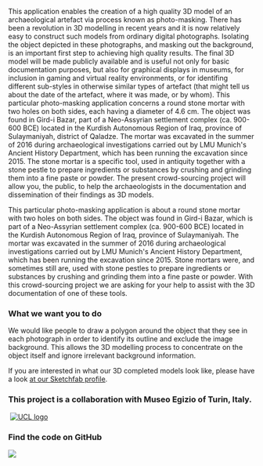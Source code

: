 This application enables the creation of a high quality 3D model of an archaeological artefact via process known as photo-masking. There has been a revolution in 3D modelling in recent years and it is now relatively easy to construct such models from ordinary digital photographs. 
Isolating the object depicted in these photographs, and masking out the background, is an important first step to achieving high quality results. The final 3D model will be made publicly available and is useful not only for basic documentation purposes, but also for graphical displays in museums, for inclusion in gaming and virtual reality environments, or for identifing different sub-styles in otherwise similar types of artefact (that might tell us about the date of the artefact, where it was made, or by whom).
This particular photo-masking application concerns a round stone mortar with two holes on both sides, each having a diameter of 4.6 cm. The object was found in Gird-i Bazar, part of a Neo-Assyrian settlement complex (ca. 900-600 BCE) located in the Kurdish Autonomous Region of Iraq, province of Sulaymaniyah, district of Qaladze. 
The mortar was excavated in the summer of 2016 during archaeological investigations carried out by LMU Munich's Ancient History Department, which has been running the excavation since 2015. 
The stone mortar is a specific tool, used in antiquity together with a stone pestle to prepare ingredients or substances by crushing and grinding them into a fine paste or powder. 
The present crowd-sourcing project will allow you, the public, to help the archaeologists in the documentation and dissemination of their findings as 3D models.

This particular photo-masking application is about a round stone mortar with two holes on both sides. The object was found in Gird-i Bazar, which is part of a Neo-Assyrian settlement complex (ca. 900-600 BCE) located in the Kurdish Autonomous Region of Iraq, province of Sulaymaniyah. 
The mortar was excavated in the summer of 2016 during archaeological investigations carried out by LMU Munich's Ancient History Department, which has been running the excavation since 2015. 
Stone mortars were, and sometimes still are, used with stone pestles to prepare ingredients or substances by crushing and grinding them into a fine paste or powder. With this crowd-sourcing project we are asking for your help to assist with the 3D documentation of one of these tools.


### What we want you to do

We would like people to draw a polygon around the object that they see in each photograph in order to identify its 
outline and exclude the image background. This allows the 3D modelling process to concentrate on the object itself and 
ignore irrelevant background information.

If you are interested in what our 3D completed models look like, please have a look [at our Sketchfab profile](https://sketchfab.com/micropasts).

### This project is a collaboration with  Museo Egizio of Turin, Italy.

[![]()](http://www.en.ag.geschichte.uni-muenchen.de/chairs/chair_radner/research_radner/peshdar-plain-project/index.html)
[![UCL logo](https://micropasts-other.s3.amazonaws.com/other/UCL_logo_wide.png)](http://ucl.ac.uk/archaeology)


### Find the code on GitHub

[![](http://micropasts-other.s3.amazonaws.com/other/github_logo.png)](https://github.com/MicroPasts/MuseoEgizio1_app)
